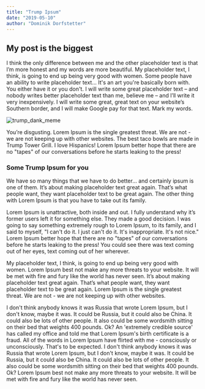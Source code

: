 ```yaml
---
title: "Trump Ipsum"
date: "2019-05-10"
author: "Dominik Dorfstetter"
---
```


## My post is the biggest

I think the only difference between me and the other placeholder text is that I’m more honest and my words are more beautiful. My placeholder text, I think, is going to end up being very good with women. Some people have an ability to write placeholder text... It's an art you're basically born with. You either have it or you don't. I will write some great placeholder text – and nobody writes better placeholder text than me, believe me – and I’ll write it very inexpensively. I will write some great, great text on your website’s Southern border, and I will make Google pay for that text. Mark my words.

![trump_dank_meme](https://i.pinimg.com/236x/5c/71/89/5c718951eee8e8b08bb212ad99122124--funny-qoutes-funny-memes.jpg)

You’re disgusting. Lorem Ipsum is the single greatest threat. We are not - we are not keeping up with other websites. The best taco bowls are made in Trump Tower Grill. I love Hispanics! Lorem Ipsum better hope that there are no "tapes" of our conversations before he starts leaking to the press!

### Some Trump Ipsum for you

We have so many things that we have to do better... and certainly ipsum is one of them. It’s about making placeholder text great again. That’s what people want, they want placeholder text to be great again. The other thing with Lorem Ipsum is that you have to take out its family.

Lorem Ipsum is unattractive, both inside and out. I fully understand why it’s former users left it for something else. They made a good decision. I was going to say something extremely rough to Lorem Ipsum, to its family, and I said to myself, "I can't do it. I just can't do it. It's inappropriate. It's not nice." Lorem Ipsum better hope that there are no "tapes" of our conversations before he starts leaking to the press! You could see there was text coming out of her eyes, text coming out of her wherever.

My placeholder text, I think, is going to end up being very good with women. Lorem Ipsum best not make any more threats to your website. It will be met with fire and fury like the world has never seen. It’s about making placeholder text great again. That’s what people want, they want placeholder text to be great again. Lorem Ipsum is the single greatest threat. We are not - we are not keeping up with other websites.

I don't think anybody knows it was Russia that wrote Lorem Ipsum, but I don't know, maybe it was. It could be Russia, but it could also be China. It could also be lots of other people. It also could be some wordsmith sitting on their bed that weights 400 pounds. Ok? An 'extremely credible source' has called my office and told me that Lorem Ipsum's birth certificate is a fraud. All of the words in Lorem Ipsum have flirted with me - consciously or unconsciously. That's to be expected. I don't think anybody knows it was Russia that wrote Lorem Ipsum, but I don't know, maybe it was. It could be Russia, but it could also be China. It could also be lots of other people. It also could be some wordsmith sitting on their bed that weights 400 pounds. Ok? Lorem Ipsum best not make any more threats to your website. It will be met with fire and fury like the world has never seen.